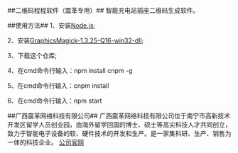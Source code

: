 ##二维码程程软件（震革专用）##
智能充电站插座二维码生成软件。

##使用方法##
1、安装[Node.js](http://nodejs.cn/);

2、安装[GraphicsMagick-1.3.25-Q16-win32-dll](http://www.graphicsmagick.org/);

3、下载这个仓库;

4、在cmd命令行输入：npm install cnpm -g

5、在cmd命令行输入：cnpm install

6、在cmd命令行输入：npm start

##广西震革网络科技有限公司##
广西震革网络科技有限公司位于南宁市高新技术开发区留学人员创业园，由海外留学回国的博士、硕士等高尖科技人才共同创立，致力于智能电子设备的软、硬件技术的开发和生产。是一家集科研、生产、销售为一体的科技企业。
[公司官网](http://www.gxzhenge.com/)
